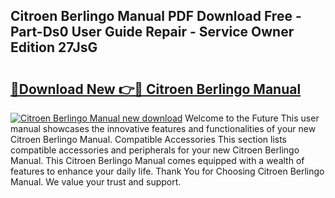 ## Citroen Berlingo Manual PDF Download Free - Part-Ds0 User Guide Repair - Service Owner Edition 27JsG

# <h2><a href="http://cf18572.oget.top/?id=Citroen+Berlingo+Manual">🔗Download New 👉🔴 Citroen Berlingo Manual</a></h2>

[![Citroen Berlingo Manual new download](https://i.imgur.com/5g1atiW.png)](http://cf18572.oget.top/?id=Citroen+Berlingo+Manual)
Welcome to the Future This user manual showcases the innovative features and functionalities of your new Citroen Berlingo Manual. Compatible Accessories This section lists compatible accessories and peripherals for your new Citroen Berlingo Manual. This Citroen Berlingo Manual comes equipped with a wealth of features to enhance your daily life. Thank You for Choosing Citroen Berlingo Manual. We value your trust and support.
